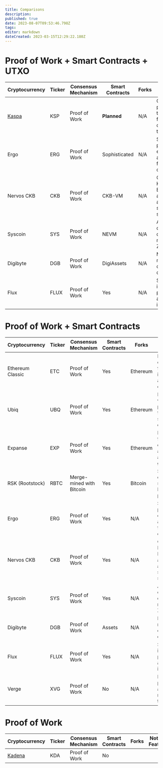 ```yaml
---
title: Comparisons
description: 
published: true
date: 2023-08-07T09:53:46.798Z
tags: 
editor: markdown
dateCreated: 2023-03-15T12:29:22.180Z
---
```


# Proof of Work + Smart Contracts + UTXO

| Cryptocurrency   | Ticker | Consensus Mechanism | Smart Contracts | Forks                  | Notable Features                                  | Accounting Model | Community Distribution |
|------------------|--------|---------------------|-----------------|------------------------|---------------------------------------------------|------------------|------------------------|
| [Kaspa](https://ergonaut.space/en/Community/Comparisons/KAS)           | KSP    | Proof of Work       | **Planned**             | N/A                    | GHOSTDAG protocol, high throughput, and fast confirmation times | UTXO          | Unknown               |
| Ergo             | ERG    | Proof of Work       | Sophisticated             | N/A                    | Sigma protocols, eUTXO model, and focus on financial contracts | eUTXO         | ~95%                  |
| Nervos CKB       | CKB    | Proof of Work       |  CKB-VM             | N/A                    | Common Knowledge Base, layered architecture, and focus on scalability and security | UTXO | Unknown               |
| Syscoin          | SYS    | Proof of Work       | NEVM             | N/A                    | Asset/token creation, decentralized marketplace, Z-DAG protocol | UTXO          | Unknown               |
| Digibyte         | DGB    | Proof of Work       | DigiAssets             | N/A                    | Multi-algorithm mining, focus on security and decentralization | UTXO           | Unknown               |
| Flux             | FLUX   | Proof of Work       | Yes             | N/A                    | Scalable infrastructure, parallel assets, and node incentivization | UTXO          | Unknown               |

# Proof of Work + Smart Contracts

| Cryptocurrency   | Ticker | Consensus Mechanism | Smart Contracts | Forks                  | Notable Features                                  | Accounting Model |
|------------------|--------|---------------------|-----------------|------------------------|---------------------------------------------------|------------------|
| Ethereum Classic | ETC    | Proof of Work       | Yes             | Ethereum               | Ethereum's original chain, focus on immutability and decentralization | Account-based |
| Ubiq              | UBQ    | Proof of Work       | Yes             | Ethereum               | Ethereum fork with modified parameters, focus on stability and enterprise use | Account-based |
| Expanse           | EXP    | Proof of Work       | Yes             | Ethereum               | Ethereum fork, focus on decentralized applications and governance | Account-based |
| RSK (Rootstock)   | RBTC   | Merge-mined with Bitcoin | Yes      | Bitcoin                | Smart contracts on Bitcoin, secured by Bitcoin's mining power | Account-based |
| Ergo              | ERG    | Proof of Work       | Yes             | N/A                    | Sigma protocols, eUTXO model, and focus on financial contracts | eUTXO |
| Nervos CKB        | CKB    | Proof of Work       | Yes             | N/A                    | Common Knowledge Base, layered architecture, and focus on scalability and security | UTXO |
| Syscoin           | SYS    | Proof of Work       | Yes             | N/A                    | Asset/token creation, decentralized marketplace, Z-DAG protocol | UTXO |
| Digibyte          | DGB    | Proof of Work       | Assets              | N/A                    | Multi-algorithm mining, focus on security and decentralization | UTXO |
| Flux              | FLUX   | Proof of Work       | Yes              | N/A                    | Scalable infrastructure, parallel assets, and node incentivization | UTXO |
| Verge             | XVG    | Proof of Work       | No              | N/A                    | Focus on privacy, multi-algorithm mining, and fast transactions | UTXO |

# Proof of Work 

| Cryptocurrency   | Ticker | Consensus Mechanism | Smart Contracts | Forks                  | Notable Features                                  | Accounting Model |
|------------------|--------|---------------------|-----------------|------------------------|---------------------------------------------------|------------------|
| [Kadena](https://ergonaut.space/en/Community/Comparisons/KDA) | KDA    | Proof of Work       | No             |                |  | Account-based |
